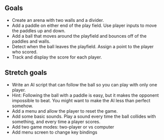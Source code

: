 ## Goals

- Create an arena with two walls and a divider.
- Add a paddle on either end of the play field. Use player inputs to move the paddles up and down.
- Add a ball that moves around the playfield and bounces off of the paddles and walls.
- Detect when the ball leaves the playfield. Assign a point to the player who scored.
- Track and display the score for each player.

## Stretch goals

- Write an AI script that can follow the ball so you can play with only one player.
- Hint: Following the ball with a paddle is easy, but it makes the opponent impossible to beat. You might want to make the AI less than perfect somehow.
- Add a menu and allow the player to reset the game.
- Add some basic sounds. Play a sound every time the ball collides with something, and every time a player scores.
- Add two game modes: two-player or vs computer
- Add menu screen to change key bindings



